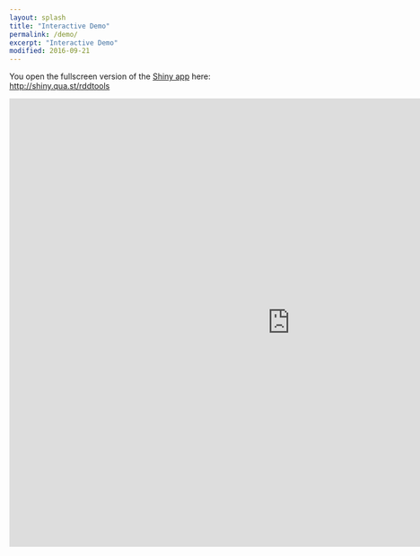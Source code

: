 ```yaml
---
layout: splash
title: "Interactive Demo"
permalink: /demo/
excerpt: "Interactive Demo"
modified: 2016-09-21
---
```


You open the fullscreen version of the [Shiny app](http://shiny.rstudio.com/) here: <a href="http://shiny.qua.st/rddtools/" target="_blank">http://shiny.qua.st/rddtools</a>

<iframe src="http://shiny.qua.st/rddtools/" style="border: none; width: 1000px; height: 800px"></iframe>
